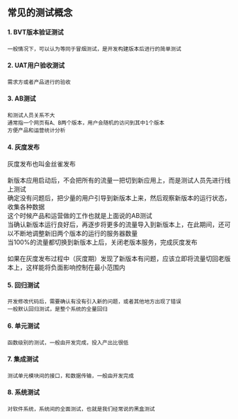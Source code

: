 ## 常见的测试概念  

#### 1. BVT版本验证测试  
    一般情况下，可以认为等同于冒烟测试，是开发构建版本后进行的简单测试  
    
#### 2. UAT用户验收测试  
    需求方或者产品进行的验收
    
#### 3. AB测试  
    和测试人员关系不大  
    通常指一个网页有A、B两个版本，用户会随机的访问到其中1个版本  
    方便产品和运营统计分析  
    
#### 4. 灰度发布  
  灰度发布也叫金丝雀发布  
<br/>
  新版本应用启动后，不会把所有的流量一把切到新应用上，而是测试人员先进行线上测试   
  确定没有问题后，把少量的用户引导到新版本上来，然后观察新版本的运行状态，收集各种数据   
  这个时候产品和运营做的工作也就是上面说的AB测试  
  当确认新版本运行良好后，再逐步将更多的流量导入到新版本上，在此期间，还可以不断地调整新旧两个版本的运行的服务器数量  
  当100%的流量都切换到新版本上后，关闭老版本服务，完成灰度发布  
<br/>
  如果在灰度发布过程中（灰度期）发现了新版本有问题，应该立即将流量切回老版本上，这样能将负面影响控制在最小范围内  
    
#### 5. 回归测试  
    开发修改代码后，需要确认有没有引入新的问题，或者其他地方出现了错误  
    一般默认回归测试，是整个系统的全量回归  
    
#### 6. 单元测试  
    函数级别的测试，一般由开发完成，投入产出比很低  

#### 7. 集成测试  
    测试单元模块间的接口，和数据传输，一般由开发完成  
 
#### 8. 系统测试  
    对软件系统，系统间的全面测试，也就是我们经常说的黑盒测试  